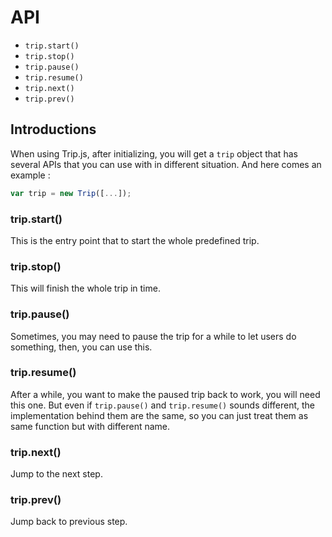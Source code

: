 # API

+ `trip.start()`
+ `trip.stop()`
+ `trip.pause()`
+ `trip.resume()`
+ `trip.next()`
+ `trip.prev()`

## Introductions

When using Trip.js, after initializing, you will get a `trip` object that has several APIs that you can use with in different situation. And here comes an example : 

```javascript
var trip = new Trip([...]);
```

### trip.start()

This is the entry point that to start the whole predefined trip.

### trip.stop()

This will finish the whole trip in time.

### trip.pause()

Sometimes, you may need to pause the trip for a while to let users do something, then, you can use this.

### trip.resume()

After a while, you want to make the paused trip back to work, you will need this one. But even if `trip.pause()` and `trip.resume()` sounds different, the implementation behind them are the same, so you can just treat them as same function but with different name.

### trip.next()

Jump to the next step.

### trip.prev()

Jump back to previous step.
